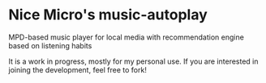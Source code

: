 # Nice Micro's music-autoplay
MPD-based music player for local media with recommendation engine based on listening habits

It is a work in progress, mostly for my personal use. If you are interested in joining the development, feel free to fork!
